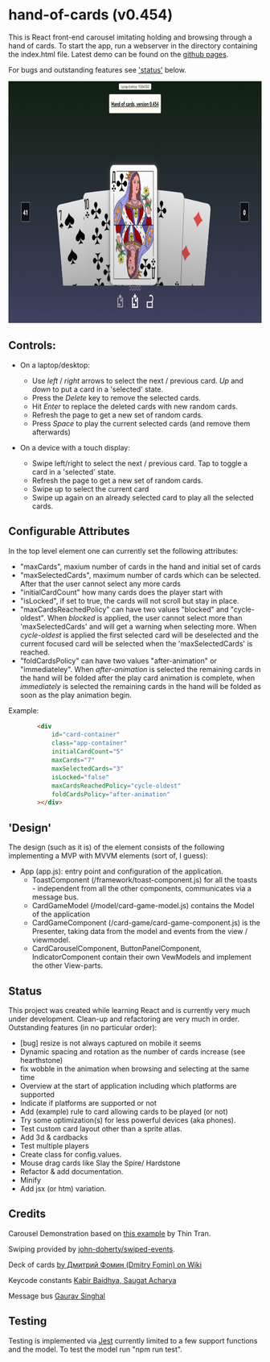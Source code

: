 # hand-of-cards (v0.454)
This is React front-end carousel imitating holding and browsing through a hand of cards. To start the app, run a webserver in the directory containing the index.html file. Latest demo can be found on the [github pages](https://pointlesspun.github.io/hand-of-cards/).

For bugs and outstanding features see ['status'](#Status) below.

<center>
    <img src="./data/screenshot.png" width="768" height="480"/>
</center>

## Controls:
* On a laptop/desktop: 
    * Use _left_ / _right_ arrows to select the next / previous card. _Up_ and _down_ to put a card in a 'selected' state.
    * Press the _Delete_ key to remove the selected cards.
    * Hit _Enter_ to replace the deleted cards with new random cards.
    * Refresh the page to get a new set of random cards.
    * Press _Space_ to play the current selected cards (and remove them afterwards)

* On a device with a touch display:
    * Swipe left/right to select the next / previous card. Tap to toggle a card in a 'selected' state.
    * Refresh the page to get a new set of random cards.
    * Swipe up to select the current card
    * Swipe up again on an already selected card to play all the selected cards.

## Configurable Attributes
In the top level element one can currently set the following attributes:

* "maxCards", maxium number of cards in the hand and initial set of cards
* "maxSelectedCards", maximum number of cards which can be selected. After that the user cannot select any more cards
* "initialCardCount" how many cards does the player start with 
* "isLocked", if set to true, the cards will not scroll but stay in place.
* "maxCardsReachedPolicy" can have two values "blocked" and "cycle-oldest". When _blocked_ is applied, the user cannot select more than 'maxSelectedCards' and will get a warning when selecting more. When _cycle-oldest_ is applied the first selected card will be deselected and the current focused card will be selected when the 'maxSelectedCards' is reached.
* "foldCardsPolicy" can have two values "after-animation" or "immediateley". When _after-animation_ is selected the remaining cards in the hand will be folded after the play card animation is complete, when _immediately_ is selected the remaining cards in the hand will be folded as soon as the play animation begin.

Example:
```html
        <div
            id="card-container"
            class="app-container"
            initialCardCount="5"
            maxCards="7"
            maxSelectedCards="3"
            isLocked="false"
            maxCardsReachedPolicy="cycle-oldest"
            foldCardsPolicy="after-animation"
        ></div>
```

## 'Design'

The design (such as it is) of the element consists of the following implementing a MVP with MVVM elements (sort of, I guess):

* App (app.js): entry point and configuration of the application.
  * ToastComponent (/framework/toast-component.js) for all the toasts - independent from all the other components, communicates via a message bus.
  * CardGameModel (/model/card-game-model.js) contains the Model of the application
  * CardGameComponent (/card-game/card-game-component.js) is the Presenter, taking data from the model and events from the view / viewmodel.
  * CardCarouselComponent, ButtonPanelComponent, IndicatorComponent contain their own VewModels and implement the other View-parts.

## Status

This project was created while learning React and is currently very much under development. Clean-up and refactoring are very much in order. Outstanding features (in no particular order):

* [bug] resize is not always captured on mobile it seems
* Dynamic spacing and rotation as the number of cards increase (see hearthstone)
* fix wobble in the animation when browsing and selecting at the same time
* Overview at the start of application including which platforms are supported
* Indicate if platforms are supported or not
* Add (example) rule to card allowing cards to be played (or not)
* Try some optimization(s) for less powerful devices (aka phones).
* Test custom card layout other than a sprite atlas.
* Add 3d & cardbacks
* Test multiple players
* Create class for config.values.
* Mouse drag cards like Slay the Spire/ Hardstone
* Refactor & add documentation.
* Minify
* Add jsx (or htm) variation.


## Credits

Carousel Demonstration based on [this example](https://medium.com/tinyso/how-to-create-the-responsive-and-swipeable-carousel-slider-component-in-react-99f433364aa0")  by Thin Tran.
    
Swiping provided by [john-doherty/swiped-events](https://github.com/john-doherty/swiped-events).

Deck of cards [by Дмитрий Фомин (Dmitry Fomin) on Wiki](https://en.wikipedia.org/wiki/File:Atlasnye_playing_cards_deck.svg.) 

Keycode constants [Kabir Baidhya, Saugat Acharya](https://github.com/kabirbaidhya/keycode-js#usage)

Message bus [Gaurav Singhal](https://www.pluralsight.com/guides/how-to-communicate-between-independent-components-in-reactjs)


## Testing

Testing is implemented via [Jest](https://jestjs.io/) currently limited to a few support functions and the model. To test the model run "npm run test".